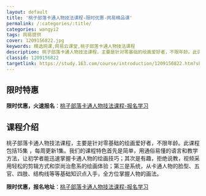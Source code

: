 ```yaml
---
layout: default
title: '桃子部落卡通人物技法课程-限时优惠-网易精品课'
permalink: /:categories/:title/
categories: wangyi2
tags: 网易提供
cover: 1209156822.jpg
keywords: 精选网课,网易云课堂,桃子部落卡通人物技法课程
description: 桃子部落卡通人物技法课程，主要是针对零基础的绘画爱好者，不限年龄。此课程包括15集，每周更新1集。我们的课程特色首先是简
classid: 1209156822
targetlink: https://study.163.com/course/introduction/1209156822.htm?share=1&shareId=1025206652&utm_campaign=share&utm_medium=iphoneShare&utm_source=&utm_u=1025206652
---
```


## 限时特惠

**限时优惠，火速报名**：[桃子部落卡通人物技法课程-报名学习](https://study.163.com/course/introduction/1209156822.htm?share=1&shareId=1025206652&utm_campaign=share&utm_medium=iphoneShare&utm_source=&utm_u=1025206652)

## 课程介绍

桃子部落卡通人物技法课程，主要是针对零基础的绘画爱好者，不限年龄。此课程包括15集 ，每周更新1集。我们的课程特色首先是简单，用通俗易懂的语言和教学方法，让初学者能迅速掌握卡通人物的绘画技巧；其次是有趣，拒绝说教，视频采用轻松的剪辑方式和崇尚治愈系的绘画体验；第三是系统，从卡通人物的脸型、五官、四肢、结构线等等基础知识点入手，全方位掌握人物的画法。

**限时优惠，报名地址**：[桃子部落卡通人物技法课程-报名学习](https://study.163.com/course/introduction/1209156822.htm?share=1&shareId=1025206652&utm_campaign=share&utm_medium=iphoneShare&utm_source=&utm_u=1025206652)

